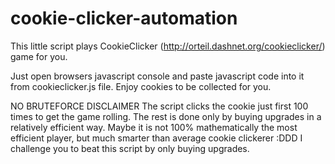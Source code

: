 # cookie-clicker-automation
This little script plays CookieClicker (http://orteil.dashnet.org/cookieclicker/) game for you.

Just open browsers javascript console and paste javascript code into it from cookieclicker.js file. Enjoy cookies to be collected for you.

NO BRUTEFORCE DISCLAIMER
The script clicks the cookie just first 100 times to get the game rolling. The rest is done only by buying upgrades in a relatively efficient way. Maybe it is not 100% mathematically the most efficient player, but much smarter than average cookie clickerer :DDD
I challenge you to beat this script by only buying upgrades.
